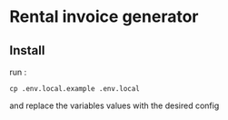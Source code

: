 # Rental invoice generator

## Install 

run :
```
cp .env.local.example .env.local
```
and replace the variables values with the desired config